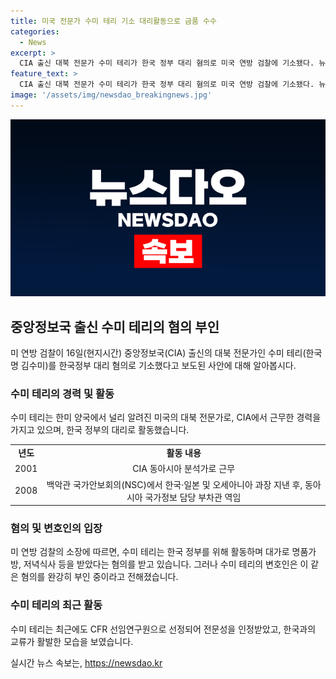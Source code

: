 ```yaml
---
title: 미국 전문가 수미 테리 기소 대리활동으로 금품 수수
categories:
  - News
excerpt: >
  CIA 출신 대북 전문가 수미 테리가 한국 정부 대리 혐의로 미국 연방 검찰에 기소됐다. 뉴욕타임스는 소장을 인용해 수미 테리가 명품가방, 저녁식사 등을 대가로 한국 정부를 위해 활동했다고 보도했으며, 변호인은 이 혐의를 완강히 부인 중이다. 수미 테리는 CIA 동아시아 분석가에서 백악관 국가안보회의까지 역임한 전문가로, 최근에는 CFR 선임연구원으로 선정되어 한국과의 교류가 활발한 상황이었다.
feature_text: >
  CIA 출신 대북 전문가 수미 테리가 한국 정부 대리 혐의로 미국 연방 검찰에 기소됐다. 뉴욕타임스는 소장을 인용해 수미 테리가 명품가방, 저녁식사 등을 대가로 한국 정부를 위해 활동했다고 보도했으며, 변호인은 이 혐의를 완강히 부인 중이다. 수미 테리는 CIA 동아시아 분석가에서 백악관 국가안보회의까지 역임한 전문가로, 최근에는 CFR 선임연구원으로 선정되어 한국과의 교류가 활발한 상황이었다.
image: '/assets/img/newsdao_breakingnews.jpg'
---
```


<p><img src="/assets/img/newsdao_breakingnews.jpg" alt="cryptoinkorea 속보" /></p>

<h2 data-ke-size="size26">중앙정보국 출신 수미 테리의 혐의 부인</h2>

<p data-ke-size="size16">미 연방 검찰이 16일(현지시간) 중앙정보국(CIA) 출신의 대북 전문가인 수미 테리(한국명 김수미)를 한국정부 대리 혐의로 기소했다고 보도된 사안에 대해 알아봅시다.</p>

<h3>수미 테리의 경력 및 활동</h3>

<p data-ke-size="size16">수미 테리는 한미 양국에서 널리 알려진 미국의 대북 전문가로, CIA에서 근무한 경력을 가지고 있으며, 한국 정부의 대리로 활동했습니다.</p>

<table>
    <tr>
        <td style="text-align: center; height: 17px;"><b>년도</b></td>
        <td style="text-align: center; height: 17px;"><b>활동 내용</b></td>
    </tr>
    <tr>
        <td style="text-align: center; height: 17px;">2001</td>
        <td style="text-align: center; height: 17px;">CIA 동아시아 분석가로 근무</b></td>
    </tr>
    <tr>
        <td style="text-align: center; height: 17px;">2008</td>
        <td style="text-align: center; height: 17px;">백악관 국가안보회의(NSC)에서 한국·일본 및 오세아니아 과장 지낸 후, 동아시아 국가정보 담당 부차관 역임</b></td>
    </tr>
</table>

<h3>혐의 및 변호인의 입장</h3>

<p data-ke-size="size16">미 연방 검찰의 소장에 따르면, 수미 테리는 한국 정부를 위해 활동하며 대가로 명품가방, 저녁식사 등을 받았다는 혐의를 받고 있습니다. 그러나 수미 테리의 변호인은 이 같은 혐의를 완강히 부인 중이라고 전해졌습니다.</p>

<h3>수미 테리의 최근 활동</h3>

<p data-ke-size="size16">수미 테리는 최근에도 CFR 선임연구원으로 선정되어 전문성을 인정받았고, 한국과의 교류가 활발한 모습을 보였습니다.</p>
실시간 뉴스 속보는, <a href="https://newsdao.kr" rel="dofollow">https://newsdao.kr</a>


